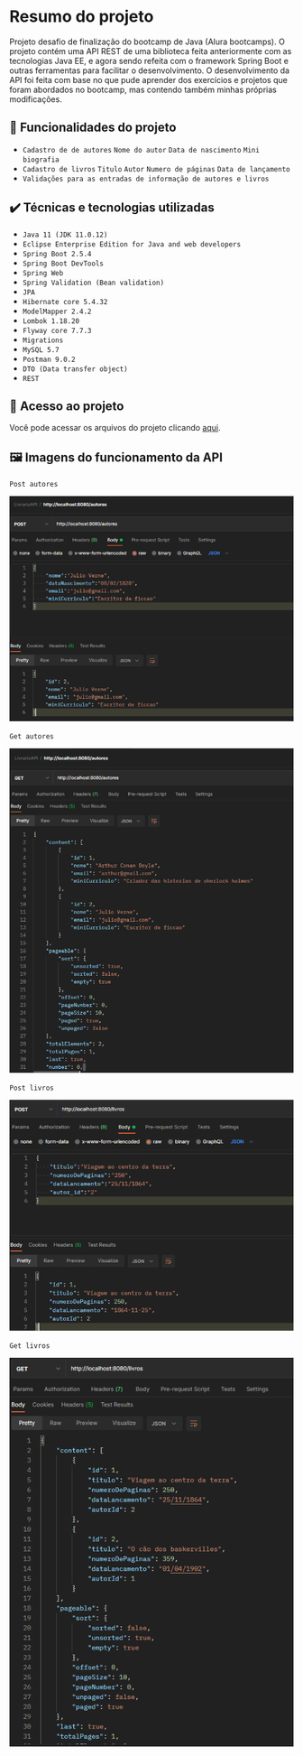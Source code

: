 # Resumo do projeto
Projeto desafio de finalização do bootcamp de Java (Alura bootcamps).
O projeto contém uma API REST de uma biblioteca feita anteriormente com as tecnologias Java EE, e agora sendo refeita com o framework Spring Boot e outras ferramentas para facilitar o desenvolvimento.
O desenvolvimento da API foi feita com base no que pude aprender dos exercícios e projetos que foram abordados no bootcamp, mas contendo também minhas próprias modificações.

## 🔨 Funcionalidades do projeto

- `Cadastro de de autores` `Nome do autor` `Data de nascimento` `Mini biografia`
- `Cadastro de livros` `Titulo` `Autor` `Numero de páginas` `Data de lançamento`
- `Validações para as entradas de informação de autores e livros`
 

## ✔️ Técnicas e tecnologias utilizadas

- ``Java 11 (JDK 11.0.12)``
- ``Eclipse Enterprise Edition for Java and web developers``
- ``Spring Boot 2.5.4``
- ``Spring Boot DevTools ``
- ``Spring Web``
- ``Spring Validation (Bean validation)``
- ``JPA``
- ``Hibernate core 5.4.32``
- ``ModelMapper 2.4.2``
- ``Lombok 1.18.20``
- ``Flyway core 7.7.3``
- ``Migrations``
- ``MySQL 5.7``
- ``Postman 9.0.2``
- ``DTO (Data transfer object)``
- ``REST``

## 📁 Acesso ao projeto
Você pode acessar os arquivos do projeto clicando [aqui](https://github.com/gui-lirasilva/livrariaAPI/tree/master/src/main/java/br/com/alura/livrariaAPI).

## 🖼 Imagens do funcionamento da API

``Post autores``

![POST_autor](https://github.com/gui-lirasilva/livrariaAPI/blob/master/Imagens/POST_autor.png)

``Get autores``

![GET_autor](https://github.com/gui-lirasilva/livrariaAPI/blob/master/Imagens/GET_autor.png)

``Post livros``

![POST_livro](https://github.com/gui-lirasilva/livrariaAPI/blob/master/Imagens/POST_livros.png)

``Get livros``

![GET_livro](https://github.com/gui-lirasilva/livrariaAPI/blob/master/Imagens/GET_livros.png)


